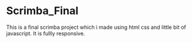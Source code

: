 # Scrimba_Final
This is a final scrimba project which i made using html css and little bit of javascript. It is fullly responsive.
